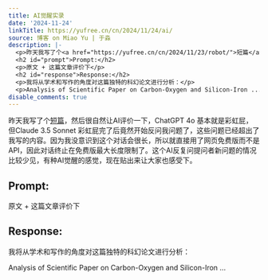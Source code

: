 ```yaml
---
title: AI觉醒实录
date: '2024-11-24'
linkTitle: https://yufree.cn/cn/2024/11/24/ai/
source: 博客 on Miao Yu | 于淼
description: |-
  <p>昨天我写了个<a href="https://yufree.cn/cn/2024/11/23/robot/">短篇</a>，然后很自然让AI评价一下，ChatGPT 4o 基本就是彩虹屁，但Claude 3.5 Sonnet 彩虹屁完了后竟然开始反问我问题了，这些问题已经超出了我写的内容。因为我没意识到这个对话会很长，所以就直接用了网页免费版而不是API，因此对话终止在免费版最大长度限制了。这个AI反复问提问者新问题的情况比较少见，有种AI觉醒的感觉，现在贴出来让大家也感受下。</p>
  <h2 id="prompt">Prompt:</h2>
  <p>原文 + 这篇文章评价下</p>
  <h2 id="response">Response:</h2>
  <p>我将从学术和写作的角度对这篇独特的科幻论文进行分析：</p>
  <p>Analysis of Scientific Paper on Carbon-Oxygen and Silicon-Iron ...
disable_comments: true
---
```

<p>昨天我写了个<a href="https://yufree.cn/cn/2024/11/23/robot/">短篇</a>，然后很自然让AI评价一下，ChatGPT 4o 基本就是彩虹屁，但Claude 3.5 Sonnet 彩虹屁完了后竟然开始反问我问题了，这些问题已经超出了我写的内容。因为我没意识到这个对话会很长，所以就直接用了网页免费版而不是API，因此对话终止在免费版最大长度限制了。这个AI反复问提问者新问题的情况比较少见，有种AI觉醒的感觉，现在贴出来让大家也感受下。</p>
<h2 id="prompt">Prompt:</h2>
<p>原文 + 这篇文章评价下</p>
<h2 id="response">Response:</h2>
<p>我将从学术和写作的角度对这篇独特的科幻论文进行分析：</p>
<p>Analysis of Scientific Paper on Carbon-Oxygen and Silicon-Iron ...